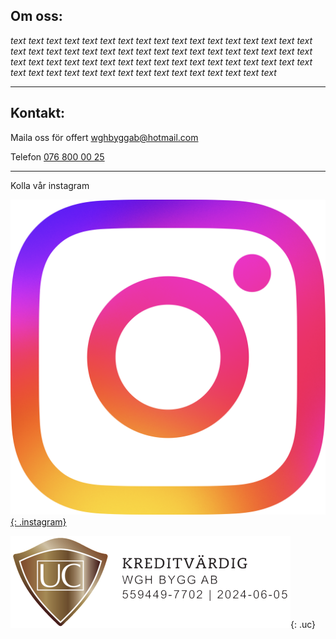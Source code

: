 [](/wghbygg.jpg)

## Om oss:

 _text text text text text text text text text text text text text text text text text text text text text text text text text text text text text text text text text text text text text text text text text text text text text text text text text text text text text text text text text text text text text text text text text text_

* * *

<!--
[Bilder från tidigare jobb](./bilder.md)

* * *
-->

## Kontakt:

Maila oss för offert [wghbyggab@hotmail.com](mailto:wghbyggab@hotmail.com)

Telefon [076 800 00 25](tel:+46768000025)

* * *

Kolla vår instagram

[![instagram](ig_logo.png){: .instagram}](https://www.instagram.com/oscarweingartshofer/)

![UC](/UC.png){: .uc}
